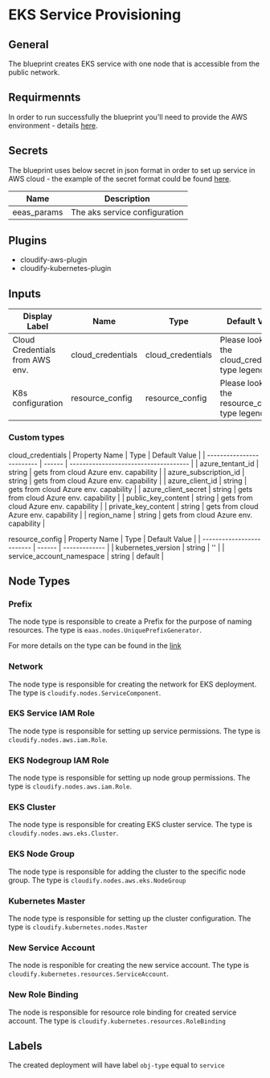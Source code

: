 # EKS Service Provisioning

## General

The blueprint creates EKS service with one node that is accessible from the public network.

## Requirmennts

In order to run successfully the blueprint you'll need to provide the AWS environment - details [here](https://github.com/cloudify-community/eaas-example). 

## Secrets

The blueprint uses below secret in json format in order to set up service in AWS cloud - the example of the secret format could be found [here](https://github.com/cloudify-community/eaas-example/blob/master/secret.json).

| Name                  | Description                      |
| --------------------- | -------------------------------- |
| eeas_params           | The aks service configuration    |


## Plugins

* cloudify-aws-plugin
* cloudify-kubernetes-plugin

## Inputs

| Display Label                    | Name                | Type              | Default Value                                    |
| -------------------------------- | ------------------- | ----------------- | ------------------------------------------------ |
| Cloud Credentials from AWS env.  | cloud_credentials   | cloud_credentials | Please look at the cloud_credentials type legend |
| K8s configuration                | resource_config     | resource_config   | Please look at the resource_config type legend   |

### Custom types
cloud_credentials
| Property Name             | Type   | Default Value                         |
| ------------------------- | ------ | ------------------------------------- |
| azure_tentant_id          | string | gets from cloud Azure env. capability |
| azure_subscription_id     | string | gets from cloud Azure env. capability |
| azure_client_id           | string | gets from cloud Azure env. capability |
| azure_client_secret       | string | gets from cloud Azure env. capability |
| public_key_content        | string | gets from cloud Azure env. capability |
| private_key_content       | string | gets from cloud Azure env. capability |
| region_name               | string | gets from cloud Azure env. capability |


resource_config
| Property Name             | Type   | Default Value |
| ------------------------- | ------ | ------------- |
| kubernetes_version        | string | ''            |
| service_account_namespace | string | default       |


## Node Types

### Prefix
The node type is responsible to create a Prefix for the purpose of naming resources.
The type is `eaas.nodes.UniquePrefixGenerator`.

For more details on the type can be found in the [link](https://github.com/cloudify-community/eaas-example/blob/master/utils/custom_types.yaml)

### Network
The node type is responsible for creating the network for EKS deployment. 
The type is `cloudify.nodes.ServiceComponent`.

### EKS Service IAM Role
The node type is responsible for setting up service permissions. 
The type is `cloudify.nodes.aws.iam.Role`.

### EKS Nodegroup IAM Role
The node type is responsible for setting up node group permissions. 
The type is `cloudify.nodes.aws.iam.Role`.

### EKS Cluster 
The node type is responsible for creating EKS cluster service.
The type is `cloudify.nodes.aws.eks.Cluster`.

### EKS Node Group
The node type is responsible for adding the cluster to the specific node group.
The type is `cloudify.nodes.aws.eks.NodeGroup`

### Kubernetes Master
The node type is responsible for setting up the cluster configuration. 
The type is `cloudify.kubernetes.nodes.Master`

### New Service Account
The node is responible for creating the new service account.
The type is `cloudify.kubernetes.resources.ServiceAccount`.

### New Role Binding
The node is responsible for resource role binding for created service account. 
The type is `cloudify.kubernetes.resources.RoleBinding`

## Labels

The created deployment will have label `obj-type` equal to `service`